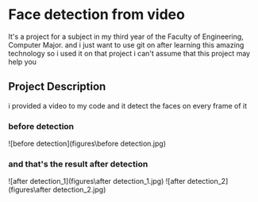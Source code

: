 # Face detection from video

It's a project for a subject in my third year of the Faculty of Engineering, Computer Major.
and i just want to use git on after learning this amazing technology so i used it on that project i can't assume that this project may help you

## Project Description

i provided a video to my code and it detect the faces on every frame of it

### before detection

![before detection](figures\before detection.jpg)

### and that's the result after detection

![after detection_1](figures\after detection_1.jpg)
![after detection_2](figures\after detection_2.jpg)

